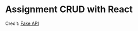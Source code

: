 # Assignment CRUD with React

Credit:
[Fake API](https://github.com/priambudiLB/fake-api/tree/v1.0)
